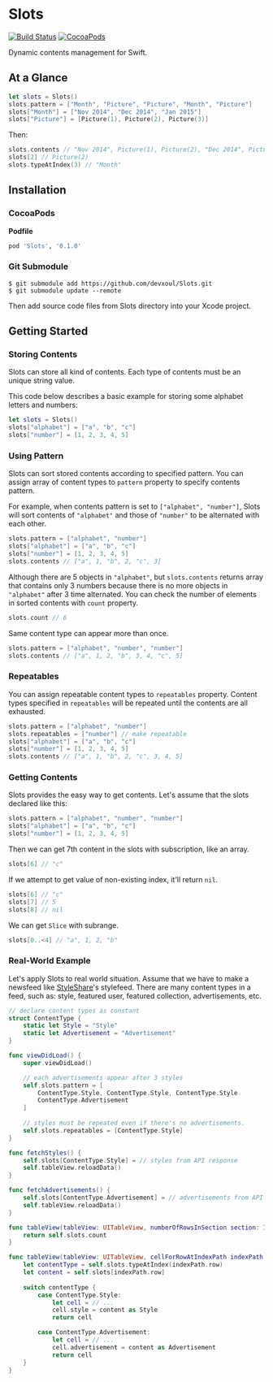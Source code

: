 Slots
=====

[![Build Status](https://travis-ci.org/devxoul/Slots.svg)](https://travis-ci.org/devxoul/Slots)
[![CocoaPods](http://img.shields.io/cocoapods/v/Slots.svg?style=flat)](http://cocoapods.org/?q=name%3ASlots%20author%3Adevxoul)

Dynamic contents management for Swift.


At a Glance
-----------

```swift
let slots = Slots()
slots.pattern = ["Month", "Picture", "Picture", "Month", "Picture"]
slots["Month"] = ["Nov 2014", "Dec 2014", "Jan 2015"]
slots["Picture"] = [Picture(1), Picture(2), Picture(3)]
```

Then:

```swift
slots.contents // "Nov 2014", Picture(1), Picture(2), "Dec 2014", Picture(3), "Jan 2015"
slots[2] // Picture(2)
slots.typeAtIndex(3) // "Month"
```


Installation
------------

### CocoaPods

**Podfile**

```ruby
pod 'Slots', '0.1.0'
```


### Git Submodule

```shell
$ git submodule add https://github.com/devxoul/Slots.git
$ git submodule update --remote
```

Then add source code files from Slots directory into your Xcode project.


Getting Started
---------------

### Storing Contents

Slots can store all kind of contents. Each type of contents must be an unique string value.

This code below describes a basic example for storing some alphabet letters and numbers:

```swift
let slots = Slots()
slots["alphabet"] = ["a", "b", "c"]
slots["number"] = [1, 2, 3, 4, 5]
```


### Using Pattern

Slots can sort stored contents according to specified pattern. You can assign array of content types to `pattern` property to specify contents pattern.

For example, when contents pattern is set to `["alphabet", "number"]`, Slots will sort contents of `"alphabet"` and those of `"number"` to be alternated with each other.

```swift
slots.pattern = ["alphabet", "number"]
slots["alphabet"] = ["a", "b", "c"]
slots["number"] = [1, 2, 3, 4, 5]
slots.contents // ["a", 1, "b", 2, "c", 3]
```

Although there are 5 objects in `"alphabet"`, but `slots.contents` returns array that contains only 3 numbers because there is no more objects in `"alphabet"` after 3 time alternated. You can check the number of elements in sorted contents with `count` property.

```swift
slots.count // 6
```

Same content type can appear more than once.

```swift
slots.pattern = ["alphabet", "number", "number"]
slots.contents // ["a", 1, 2, "b", 3, 4, "c", 5]
```


### Repeatables

You can assign repeatable content types to `repeatables` property. Content types specified in `repeatables` will be repeated until the contents are all exhausted.

```swift
slots.pattern = ["alphabet", "number"]
slots.repeatables = ["number"] // make repeatable
slots["alphabet"] = ["a", "b", "c"]
slots["number"] = [1, 2, 3, 4, 5]
slots.contents // ["a", 1, "b", 2, "c", 3, 4, 5]
```


### Getting Contents

Slots provides the easy way to get contents. Let's assume that the slots declared like this:

```swift
slots.pattern = ["alphabet", "number", "number"]
slots["alphabet"] = ["a", "b", "c"]
slots["number"] = [1, 2, 3, 4, 5]
```

Then we can get 7th content in the slots with subscription, like an array.

```swift
slots[6] // "c"
```

If we attempt to get value of non-existing index, it'll return `nil`.

```swift
slots[6] // "c"
slots[7] // 5
slots[8] // nil
```

We can get `Slice` with subrange.

```swift
slots[0..<4] // "a", 1, 2, "b"
```


### Real-World Example

Let's apply Slots to real world situation. Assume that we have to make a newsfeed like [StyleShare](https://stylesha.re)'s stylefeed. There are many content types in a feed, such as: style, featured user, featured collection, advertisements, etc.

```swift
// declare content types as constant
struct ContentType {
    static let Style = "Style"
    static let Advertisement = "Advertisement"
}

func viewDidLoad() {
    super.viewDidLoad()

    // each advertisements appear after 3 styles
    self.slots.pattern = [
        ContentType.Style, ContentType.Style, ContentType.Style
        ContentType.Advertisement
    ]
    
    // styles must be repeated even if there's no advertisements.
    self.slots.repeatables = [ContentType.Style]
}

func fetchStyles() {
    self.slots[ContentType.Style] = // styles from API response
    self.tableView.reloadData()
}

func fetchAdvertisements() {
    self.slots[ContentType.Advertisement] = // advertisements from API response
    self.tableView.reloadData()
}

func tableView(tableView: UITableView, numberOfRowsInSection section: Int) -> Int {
    return self.slots.count
}

func tableView(tableView: UITableView, cellForRowAtIndexPath indexPath: NSIndexPath) -> UITableViewCell {
    let contentType = self.slots.typeAtIndex(indexPath.row)
    let content = self.slots[indexPath.row]
    
    switch contentType {
        case ContentType.Style:
            let cell = // ...
            cell.style = content as Style
            return cell

        case ContentType.Advertisement:
            let cell = // ...
            cell.advertisement = content as Advertisement
            return cell
    }
}
```
